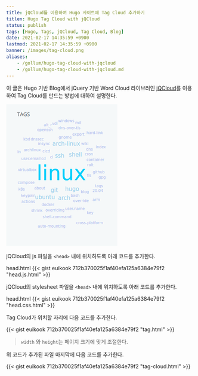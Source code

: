 ```yaml
---
title: jQCloud를 이용하여 Hugo 사이트에 Tag Cloud 추가하기
titlen: Hugo Tag Cloud with jQCloud
status: publish
tags: [Hugo, Tags, jQCloud, Tag Cloud, Blog]
date: 2021-02-17 14:35:59 +0900
lastmod: 2021-02-17 14:35:59 +0900
banner: /images/tag-cloud.png
aliases:
    - /gollum/hugo-tag-cloud-with-jqcloud
    - /gollum/hugo-tag-cloud-with-jqcloud.md
---
```


이 글은 Hugo 기반 Blog에서 jQuery 기반 Word Cloud 라이브러인 [jQCloud](http://mistic100.github.io/jQCloud/)를 이용하여 Tag Cloud를 만드는 방법에 대하여 설명한다.


![tag cloud](/images/hugo-tag-qcloud.png)

<!--more-->

jQCloud의 js 파일을 `<head>` 내에 위치하도록 아래 코드를 추가한다.

head.html
{{< gist euikook 712b370025f1af40efa125a6384e79f2 "head.js.html" >}}



jQCloud의  stylesheet 파일을 `<head>` 내에 위치하도록 아래 코드를 추가한다.

head.html
{{< gist euikook 712b370025f1af40efa125a6384e79f2 "head.css.html" >}}


Tag Cloud가 위치할 자리에 다음 코드를 추가한다.

{{< gist euikook 712b370025f1af40efa125a6384e79f2 "tag.html" >}}


> `width` 와 `height`는 페이지 크기에 맞게 조절한다.

위 코드가 추가된 파일 마지막에 다음 코드를 추가한다.


{{< gist euikook 712b370025f1af40efa125a6384e79f2 "tag-cloud.html" >}}